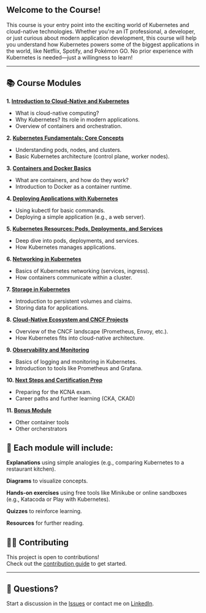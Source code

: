 ## Welcome to the Course!

This course is your entry point into the exciting world of Kubernetes and cloud-native technologies. Whether you're an IT professional, a developer, or just curious about modern application development, this course will help you understand how Kubernetes powers some of the biggest applications in the world, like Netflix, Spotify, and Pokémon GO. No prior experience with Kubernetes is needed—just a willingness to learn!

---

## 📚 Course Modules

**1. [Introduction to Cloud-Native and Kubernetes](modules/01-Introduction.md)**

- What is cloud-native computing?
- Why Kubernetes? Its role in modern applications.
- Overview of containers and orchestration.

**2. [Kubernetes Fundamentals: Core Concepts](modules/02-Core-Concepts.md)**

- Understanding pods, nodes, and clusters.
- Basic Kubernetes architecture (control plane, worker nodes).

**3. [Containers and Docker Basics](modules/03-Basics.md)**

- What are containers, and how do they work?
- Introduction to Docker as a container runtime.

**4. [Deploying Applications with Kubernetes](modules/04-Deploy.md)**

- Using kubectl for basic commands.
- Deploying a simple application (e.g., a web server).

**5. [Kubernetes Resources: Pods, Deployments, and Services](modules/05-Resources.md)**

- Deep dive into pods, deployments, and services.
- How Kubernetes manages applications.

**6. [Networking in Kubernetes](modules/06-Networking.md)**

- Basics of Kubernetes networking (services, ingress).
- How containers communicate within a cluster.

**7. [Storage in Kubernetes](modules/07-storage.md)**

- Introduction to persistent volumes and claims.
- Storing data for applications.

**8. [Cloud-Native Ecosystem and CNCF Projects](modules/08-Cloud-Native-Ecosystem.md)**

- Overview of the CNCF landscape (Prometheus, Envoy, etc.).
- How Kubernetes fits into cloud-native architecture.

**9. [Observability and Monitoring](modules/09-Observability.md)**

- Basics of logging and monitoring in Kubernetes.
- Introduction to tools like Prometheus and Grafana.

**10. [Next Steps and Certification Prep](modules/10-Next-Steps.md)**

- Preparing for the KCNA exam.
- Career paths and further learning (CKA, CKAD)

**11. [Bonus Module](modules/Bonus-Module.md)**

- Other container tools
- Other orcherstrators


## 🎯 Each module will include:

**Explanations** using simple analogies (e.g., comparing Kubernetes to a restaurant kitchen).

**Diagrams** to visualize concepts.

**Hands-on exercises** using free tools like Minikube or online sandboxes (e.g., Katacoda or Play with Kubernetes).

**Quizzes** to reinforce learning.

**Resources** for further reading.

## 🧑‍💻 Contributing

This project is open to contributions!  
Check out the [contribution guide](./contributing.md) to get started.

---

## 💬 Questions?

Start a discussion in the [Issues](https://github.com/WycliffeAlphus/Introduction-to-Kubernetes-and-Cloud-Native-Technologies/issues) or contact me on [LinkedIn](https://www.linkedin.com/in/wycliffe-alphus-onyango).



